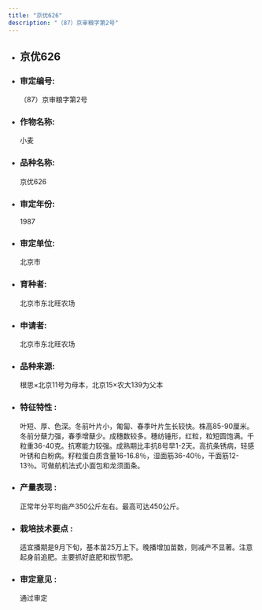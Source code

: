 ```yaml
---
title: "京优626"
description: "（87）京审粮字第2号"
---
```

* ## 京优626
* ###  审定编号:  
   （87）京审粮字第2号

*  ### 作物名称:  
   小麦

*   ###  品种名称: 
    京优626

*   ### 审定年份: 
    1987

*   ### 审定单位:  
    北京市

*   ### 育种者:  
    北京市东北旺农场

*   ### 申请者:  
    北京市东北旺农场

*   ### 品种来源:  
    根思×北京11号为母本，北京15×农大139为父本

*   ### 特征特性 : 
    叶短、厚、色深。冬前叶片小，匍匐、春季叶片生长较快。株高85-90厘米。冬前分蘖力强，春季增蘖少。成穗数较多。穗纺锤形，红粒，粒短圆饱满。千粒重36-40克。抗寒能力较强。成熟期比丰抗8号早1-2天。高抗条锈病，轻感叶锈和白粉病。籽粒蛋白质含量16-16.8％，湿面筋36-40％，干面筋12-13％。可做航机法式小面包和龙须面条。

*   ### 产量表现 : 
    正常年分平均亩产350公斤左右。最高可达450公斤。

*   ### 栽培技术要点 : 
    适宜播期是9月下旬，基本苗25万上下。晚播增加苗数，则减产不显著。注意起身前追肥。主要抓好底肥和拔节肥。

*   ### 审定意见 : 
    通过审定
